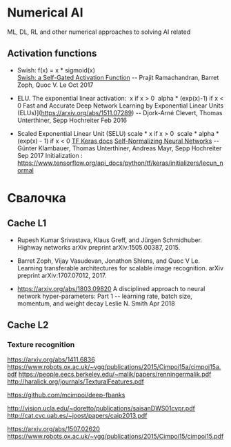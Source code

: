 # Numerical AI
ML, DL, RL and other numerical  approaches to solving AI related  

## Activation functions

*  Swish:  f(x) = x * sigmoid(x)    
[Swish: a Self-Gated Activation Function](https://arxiv.org/abs/1710.05941v1) -- Prajit Ramachandran, Barret Zoph, Quoc V. Le
Oct 2017

* ELU. The exponential linear activation: 
x if x > 0 
alpha * (exp(x)-1) if x < 0
Fast and Accurate Deep Network Learning by Exponential Linear Units (ELUs)](https://arxiv.org/abs/1511.07289) -- Djork-Arné Clevert, Thomas Unterthiner, Sepp Hochreiter
Feb 2016

* Scaled Exponential Linear Unit (SELU)
scale * x if x > 0 
scale * alpha * (exp(x) - 1) if x < 0
[TF Keras docs](https://www.tensorflow.org/api_docs/python/tf/keras/activations/selu)
[Self-Normalizing Neural Networks](https://arxiv.org/abs/1706.02515)  -- Günter Klambauer, Thomas Unterthiner, Andreas Mayr, Sepp Hochreiter
Sep 2017
 Initialization : https://www.tensorflow.org/api_docs/python/tf/keras/initializers/lecun_normal 

# Свалочка
## Cache L1

* Rupesh Kumar Srivastava, Klaus Greff,  and Jürgen Schmidhuber.
Highway networks
arXiv preprint arXiv:1505.00387, 2015.

* Barret Zoph, Vijay Vasudevan, Jonathon Shlens, and Quoc V Le. 
Learning transferable architectures for scalable image recognition. 
arXiv preprint arXiv:1707.07012, 2017.

* https://arxiv.org/abs/1803.09820
A disciplined approach to neural network hyper-parameters: Part 1 -- learning rate, batch size, momentum, and weight decay
Leslie N. Smith
Apr 2018

## Cache L2

### Texture recognition
https://arxiv.org/abs/1411.6836
https://www.robots.ox.ac.uk/~vgg/publications/2015/Cimpoi15a/cimpoi15a.pdf
https://people.eecs.berkeley.edu/~malik/papers/renningermalik.pdf
http://haralick.org/journals/TexturalFeatures.pdf

https://github.com/mcimpoi/deep-fbanks


http://vision.ucla.edu/~doretto/publications/saisanDWS01cvpr.pdf
http://cat.cvc.uab.es/~joost/papers/caip2013.pdf



https://arxiv.org/abs/1507.02620
https://www.robots.ox.ac.uk/~vgg/publications/2015/Cimpoi15/cimpoi15.pdf

